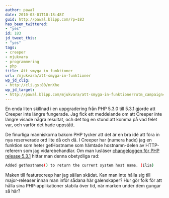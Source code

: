 ```yaml
---
author: pawal
date: 2010-03-01T10:18:48Z
guid: http://pawal.blipp.com/?p=183
has_been_twittered:
- "yes"
id: 183
jd_tweet_this:
- "yes"
tags:
- creeper
- mjukvara
- programmering
- php
title: Att smyga in funktioner
url: /mjukvara/att-smyga-in-funktioner
wp_jd_clig:
- http://cli.gs:80/nnXhe
wp_jd_target:
- http://pawal.blipp.com/mjukvara/att-smyga-in-funktioner?utm_campaign=UA-264167-1&utm_medium=twitter&utm_source=twitter
---
```


En enda liten skillnad i en uppgradering från PHP 5.3.0 till 5.3.1
gjorde att Creeper inte längre fungerade. Jag fick ett meddelande om
att Creeper inte längre visade några resultat, och det tog en stund
att komma på vad felet var, och varför det hade uppstått.

De finurliga människorna bakom PHP tycker att det är en bra idé att
föra in nya reserverade ord lite då och då. I Creeper har (numera
hade) jag en funktion som heter getHostname som hämtade hostnamn-delen
av HTTP-referern som jag vidarebehandlar. Om man lusläser <a
href="http://www.php.net/ChangeLog-5.php#5.3.1">changeloggen för PHP
release 5.3.1</a> hittar man denna obetydliga rad:

```sh
Added gethostname() to return the current system host name. (Ilia)
```

Maken till featurecreep har jag sällan skådat. Kan man inte hålla sig
till major-releaser innan man inför sådana här galenskaper? Hur gör
folk för att hålla sina PHP-applikationer stabila över tid, när marken
under dem gungar så här?